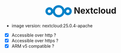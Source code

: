 <h1 align="center">
  <picture>
    <img align="center" alt="Pegaz" src="./logo.svg" height="40">
  </picture>
  Nextcloud
</h1>

- image version: nextcloud:25.0.4-apache
- [x] Accessible over http ?
- [x] Accessible over https ?
- [x] ARM v5 compatible ?
